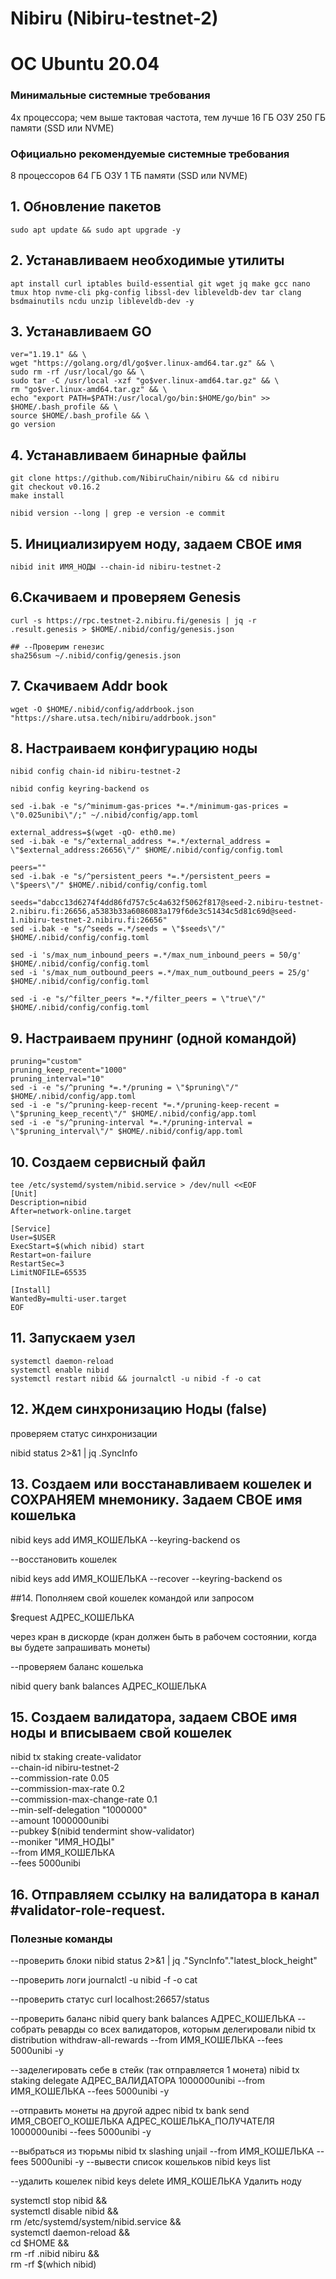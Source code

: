 # Nibiru (Nibiru-testnet-2)

# ОС Ubuntu 20.04

### Минимальные системные требования 
4x процессора; чем выше тактовая частота, тем лучше
16 ГБ ОЗУ
250 ГБ памяти (SSD или NVME)
### Официально рекомендуемые системные требования
8 процессоров
64 ГБ ОЗУ
1 ТБ памяти (SSD или NVME)

## 1. Обновление пакетов
```
sudo apt update && sudo apt upgrade -y
```
## 2. Устанавливаем необходимые утилиты
```
apt install curl iptables build-essential git wget jq make gcc nano tmux htop nvme-cli pkg-config libssl-dev libleveldb-dev tar clang bsdmainutils ncdu unzip libleveldb-dev -y
```
##  3. Устанавливаем GO
```
ver="1.19.1" && \
wget "https://golang.org/dl/go$ver.linux-amd64.tar.gz" && \
sudo rm -rf /usr/local/go && \
sudo tar -C /usr/local -xzf "go$ver.linux-amd64.tar.gz" && \
rm "go$ver.linux-amd64.tar.gz" && \
echo "export PATH=$PATH:/usr/local/go/bin:$HOME/go/bin" >> $HOME/.bash_profile && \
source $HOME/.bash_profile && \
go version
```
## 4. Устанавливаем бинарные файлы
```
git clone https://github.com/NibiruChain/nibiru && cd nibiru
git checkout v0.16.2
make install

nibid version --long | grep -e version -e commit
```
## 5. Инициализируем ноду, задаем СВОЕ имя
```
nibid init ИМЯ_НОДЫ --chain-id nibiru-testnet-2
```
## 6.Скачиваем и проверяем Genesis
```
curl -s https://rpc.testnet-2.nibiru.fi/genesis | jq -r .result.genesis > $HOME/.nibid/config/genesis.json

## --Проверим генезис
sha256sum ~/.nibid/config/genesis.json
```
## 7. Скачиваем Addr book
```
wget -O $HOME/.nibid/config/addrbook.json "https://share.utsa.tech/nibiru/addrbook.json"
```
## 8. Настраиваем конфигурацию ноды
```
nibid config chain-id nibiru-testnet-2

nibid config keyring-backend os

sed -i.bak -e "s/^minimum-gas-prices *=.*/minimum-gas-prices = \"0.025unibi\"/;" ~/.nibid/config/app.toml

external_address=$(wget -qO- eth0.me)
sed -i.bak -e "s/^external_address *=.*/external_address = \"$external_address:26656\"/" $HOME/.nibid/config/config.toml

peers=""
sed -i.bak -e "s/^persistent_peers *=.*/persistent_peers = \"$peers\"/" $HOME/.nibid/config/config.toml

seeds="dabcc13d6274f4dd86fd757c5c4a632f5062f817@seed-2.nibiru-testnet-2.nibiru.fi:26656,a5383b33a6086083a179f6de3c51434c5d81c69d@seed-1.nibiru-testnet-2.nibiru.fi:26656"
sed -i.bak -e "s/^seeds =.*/seeds = \"$seeds\"/" $HOME/.nibid/config/config.toml

sed -i 's/max_num_inbound_peers =.*/max_num_inbound_peers = 50/g' $HOME/.nibid/config/config.toml
sed -i 's/max_num_outbound_peers =.*/max_num_outbound_peers = 25/g' $HOME/.nibid/config/config.toml

sed -i -e "s/^filter_peers *=.*/filter_peers = \"true\"/" $HOME/.nibid/config/config.toml
```
## 9. Настраиваем прунинг (одной командой)
```
pruning="custom"
pruning_keep_recent="1000"
pruning_interval="10"
sed -i -e "s/^pruning *=.*/pruning = \"$pruning\"/" $HOME/.nibid/config/app.toml
sed -i -e "s/^pruning-keep-recent *=.*/pruning-keep-recent = \"$pruning_keep_recent\"/" $HOME/.nibid/config/app.toml
sed -i -e "s/^pruning-interval *=.*/pruning-interval = \"$pruning_interval\"/" $HOME/.nibid/config/app.toml
```
## 10. Создаем сервисный файл
```
tee /etc/systemd/system/nibid.service > /dev/null <<EOF
[Unit]
Description=nibid
After=network-online.target

[Service]
User=$USER
ExecStart=$(which nibid) start
Restart=on-failure
RestartSec=3
LimitNOFILE=65535

[Install]
WantedBy=multi-user.target
EOF
```
## 11. Запускаем узел
```
systemctl daemon-reload
systemctl enable nibid
systemctl restart nibid && journalctl -u nibid -f -o cat
```

## 12. Ждем синхронизацию Ноды (false)

проверяем статус синхронизации

nibid status 2>&1 | jq .SyncInfo


## 13. Cоздаем или восстанавливаем кошелек и СОХРАНЯЕМ мнемонику. Задаем СВОЕ имя кошелька

nibid keys add ИМЯ_КОШЕЛЬКА --keyring-backend os

--восстановить кошелек

nibid keys add ИМЯ_КОШЕЛЬКА --recover --keyring-backend os

##14. Пополняем свой кошелек командой или запросом 

$request АДРЕС_КОШЕЛЬКА

через кран в дискорде (кран должен быть в рабочем состоянии, когда вы будете запрашивать монеты)

--проверяем баланс кошелька

nibid query bank balances АДРЕС_КОШЕЛЬКА

## 15. Создаем валидатора, задаем СВОЕ имя ноды и вписываем свой кошелек

nibid tx staking create-validator \
--chain-id nibiru-testnet-2 \
--commission-rate 0.05 \
--commission-max-rate 0.2 \
--commission-max-change-rate 0.1 \
--min-self-delegation "1000000" \
--amount 1000000unibi \
--pubkey $(nibid tendermint show-validator) \
--moniker "ИМЯ_НОДЫ" \
--from ИМЯ_КОШЕЛЬКА \
--fees 5000unibi


## 16. Отправляем ссылку на валидатора в канал #validator-role-request.


### Полезные команды

--проверить блоки
nibid status 2>&1 | jq ."SyncInfo"."latest_block_height"

--проверить логи
journalctl -u nibid -f -o cat

--проверить статус
curl localhost:26657/status

--проверить баланс
nibid query bank balances АДРЕС_КОШЕЛЬКА
--собрать реварды со всех валидаторов, которым делегировали
nibid tx distribution withdraw-all-rewards --from ИМЯ_КОШЕЛЬКА --fees 5000unibi -y

--заделегировать себе в стейк (так отправляется 1 монетa)
nibid tx staking delegate АДРЕС_ВАЛИДАТОРА 1000000unibi --from ИМЯ_КОШЕЛЬКА --fees 5000unibi -y

--отправить монеты на другой адрес
nibid tx bank send ИМЯ_СВОЕГО_КОШЕЛЬКА АДРЕС_КОШЕЛЬКА_ПОЛУЧАТЕЛЯ 1000000unibi --fees 5000unibi -y

--выбраться из тюрьмы
nibid tx slashing unjail --from ИМЯ_КОШЕЛЬКА --fees 5000unibi -y
--вывести список кошельков
nibid keys list

--удалить кошелек
nibid keys delete ИМЯ_КОШЕЛЬКА
Удалить ноду

systemctl stop nibid && \
systemctl disable nibid && \
rm /etc/systemd/system/nibid.service && \
systemctl daemon-reload && \
cd $HOME && \
rm -rf .nibid nibiru && \
rm -rf $(which nibid)
